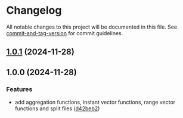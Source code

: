 # Changelog

All notable changes to this project will be documented in this file. See [commit-and-tag-version](https://github.com/absolute-version/commit-and-tag-version) for commit guidelines.

## [1.0.1](https://github.com/botflux/promql-query-builder/compare/v1.0.0...v1.0.1) (2024-11-28)

## 1.0.0 (2024-11-28)


### Features

* add aggregation functions, instant vector functions, range vector functions and split files ([d42beb2](https://github.com/botflux/promql-query-builder/commit/d42beb2abe730ff7fbfcbc04611b33d87e299301))
